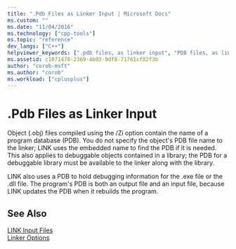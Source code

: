 ```yaml
---
title: ".Pdb Files as Linker Input | Microsoft Docs"
ms.custom: ""
ms.date: "11/04/2016"
ms.technology: ["cpp-tools"]
ms.topic: "reference"
dev_langs: ["C++"]
helpviewer_keywords: [".pdb files, as linker input", "PDB files, as linker input"]
ms.assetid: c1071478-2369-4b03-9df8-71761cf82f3b
author: "corob-msft"
ms.author: "corob"
ms.workload: ["cplusplus"]
---
```

# .Pdb Files as Linker Input
Object (.obj) files compiled using the /Zi option contain the name of a program database (PDB). You do not specify the object's PDB file name to the linker; LINK uses the embedded name to find the PDB if it is needed. This also applies to debuggable objects contained in a library; the PDB for a debuggable library must be available to the linker along with the library.  
  
 LINK also uses a PDB to hold debugging information for the .exe file or the .dll file. The program's PDB is both an output file and an input file, because LINK updates the PDB when it rebuilds the program.  
  
## See Also  
 [LINK Input Files](../../build/reference/link-input-files.md)   
 [Linker Options](../../build/reference/linker-options.md)